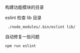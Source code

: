 构建功能模块的目录

eslint 检查 lib 目录
```
 ./node_modules/.bin/eslint lib/
```

自动修复一些问题
```
npm run eslint
```